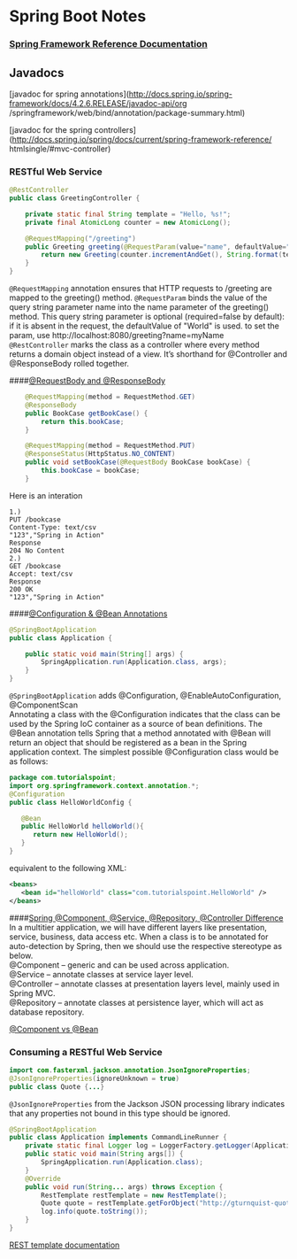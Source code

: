 # Spring Boot Notes
### [Spring Framework Reference Documentation](http://docs.spring.io/spring/docs/current/spring-framework-reference/htmlsingle)  


## Javadocs
[javadoc for spring annotations](http://docs.spring.io/spring-framework/docs/4.2.6.RELEASE/javadoc-api/org
/springframework/web/bind/annotation/package-summary.html)

[javadoc for the spring controllers](http://docs.spring.io/spring/docs/current/spring-framework-reference/
htmlsingle/#mvc-controller)

###  RESTful Web Service
```java
@RestController
public class GreetingController {

    private static final String template = "Hello, %s!";
    private final AtomicLong counter = new AtomicLong();

    @RequestMapping("/greeting")
    public Greeting greeting(@RequestParam(value="name", defaultValue="World") String name) {
        return new Greeting(counter.incrementAndGet(), String.format(template, name));
    }
}
```
```@RequestMapping``` annotation ensures that HTTP requests to /greeting are mapped to the greeting() method.
```@RequestParam``` binds the value of the query string parameter name into the name parameter of the greeting() method. 
This query string parameter is optional (required=false by default): if it is absent in the request, the defaultValue 
of "World" is used. to set the param, use http://localhost:8080/greeting?name=myName  
```@RestController``` marks the class as a controller where every method returns a domain object instead of a view. 
It’s shorthand for @Controller and @ResponseBody rolled together.

####[@RequestBody and @ResponseBody](http://www.beabetterdeveloper.com/2013/07/spring-mvc-requestbody-and-responsebody.html)

```java
    @RequestMapping(method = RequestMethod.GET)
    @ResponseBody
    public BookCase getBookCase() {
        return this.bookCase;
    }

    @RequestMapping(method = RequestMethod.PUT)
    @ResponseStatus(HttpStatus.NO_CONTENT)
    public void setBookCase(@RequestBody BookCase bookCase) {
        this.bookCase = bookCase;
    }
```
Here is an interation
```
1.)
PUT /bookcase
Content-Type: text/csv
"123","Spring in Action"
Response
204 No Content
2.) 
GET /bookcase
Accept: text/csv
Response
200 OK
"123","Spring in Action"
```
####[@Configuration & @Bean Annotations](http://www.tutorialspoint.com/spring/spring_java_based_configuration.htm) 
```java
@SpringBootApplication
public class Application {

    public static void main(String[] args) {
        SpringApplication.run(Application.class, args);
    }
}
```
```@SpringBootApplication``` adds @Configuration, @EnableAutoConfiguration, @ComponentScan  
Annotating a class with the @Configuration indicates that the class can be used by the Spring IoC container as a source of bean definitions. The @Bean annotation tells Spring that a method annotated with @Bean will return an object that should be registered as a bean in the Spring application context. The simplest possible @Configuration class would be as follows:  
```java
package com.tutorialspoint;
import org.springframework.context.annotation.*;
@Configuration
public class HelloWorldConfig {

   @Bean 
   public HelloWorld helloWorld(){
      return new HelloWorld();
   }
}
```
equivalent to the following XML:
```xml
<beans>
   <bean id="helloWorld" class="com.tutorialspoint.HelloWorld" />
</beans>
```

####[Spring @Component, @Service, @Repository, @Controller Difference](http://javapapers.com/spring/spring-component-service-repository-controller-difference/)
In a multitier application, we will have different layers like presentation, service, business, data access etc. When a class is to be annotated for auto-detection by Spring, then we should use the respective stereotype as below.  
@Component – generic and can be used across application.  
@Service – annotate classes at service layer level.  
@Controller – annotate classes at presentation layers level, mainly used in Spring MVC.  
@Repository – annotate classes at persistence layer, which will act as database repository.  

[@Component vs @Bean](http://stackoverflow.com/questions/10604298/spring-component-versus-bean)

### Consuming a RESTful Web Service
```java
import com.fasterxml.jackson.annotation.JsonIgnoreProperties;
@JsonIgnoreProperties(ignoreUnknown = true)
public class Quote {...}
```
```@JsonIgnoreProperties``` from the Jackson JSON processing library indicates that any properties not bound in this type should be ignored.  
```java
@SpringBootApplication
public class Application implements CommandLineRunner {
    private static final Logger log = LoggerFactory.getLogger(Application.class);
    public static void main(String args[]) {
        SpringApplication.run(Application.class);
    }
    @Override
    public void run(String... args) throws Exception {
        RestTemplate restTemplate = new RestTemplate();
        Quote quote = restTemplate.getForObject("http://gturnquist-quoters.cfapps.io/api/random", Quote.class);
        log.info(quote.toString());
    }
}
```
[REST template documentation](http://docs.spring.io/spring/docs/current/javadoc-api/org/springframework/web/client/RestTemplate.html)



